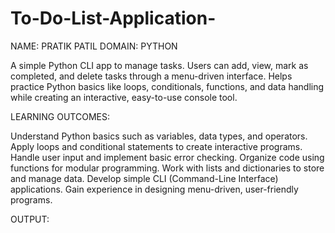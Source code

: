 # To-Do-List-Application-

NAME: PRATIK PATIL 
DOMAIN: PYTHON 

A simple Python CLI app to manage tasks. Users can add, view, mark as completed, and delete tasks through a menu-driven interface. Helps practice Python basics like loops, conditionals, functions, and data handling while creating an interactive, easy-to-use console tool.

LEARNING OUTCOMES:

Understand Python basics such as variables, data types, and operators.
Apply loops and conditional statements to create interactive programs.
Handle user input and implement basic error checking.
Organize code using functions for modular programming.
Work with lists and dictionaries to store and manage data.
Develop simple CLI (Command-Line Interface) applications.
Gain experience in designing menu-driven, user-friendly programs.


OUTPUT:

<!-- Uploading "Screenshot 2025-09-26 155949.png"... -->



